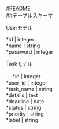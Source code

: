 #README  
##テーブルスキーマ  

Userモデル  

  *id | integer  
  *name | string  
  *password | integer  
    
Taskモデル  

　 *id | integer  
   *user_id | integer  
   *task_name | string  
   *details | text  
   *deadline | date  
   *status | string  
   *priority | string  
   *label | string  
